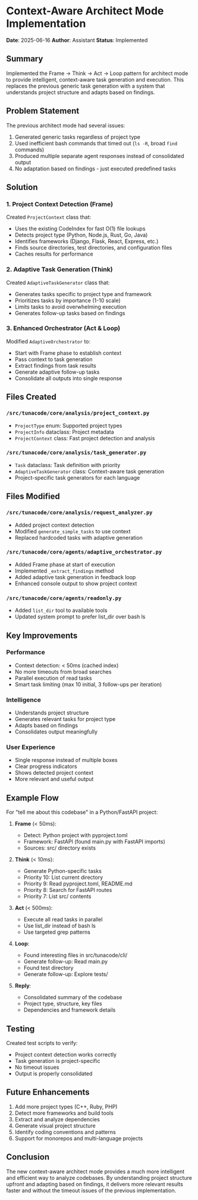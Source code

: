 # Context-Aware Architect Mode Implementation

**Date**: 2025-06-16
**Author**: Assistant
**Status**: Implemented

## Summary

Implemented the Frame → Think → Act → Loop pattern for architect mode to provide intelligent, context-aware task generation and execution. This replaces the previous generic task generation with a system that understands project structure and adapts based on findings.

## Problem Statement

The previous architect mode had several issues:
1. Generated generic tasks regardless of project type
2. Used inefficient bash commands that timed out (`ls -R`, broad `find` commands)
3. Produced multiple separate agent responses instead of consolidated output
4. No adaptation based on findings - just executed predefined tasks

## Solution

### 1. Project Context Detection (Frame)

Created `ProjectContext` class that:
- Uses the existing CodeIndex for fast O(1) file lookups
- Detects project type (Python, Node.js, Rust, Go, Java)
- Identifies frameworks (Django, Flask, React, Express, etc.)
- Finds source directories, test directories, and configuration files
- Caches results for performance

### 2. Adaptive Task Generation (Think)

Created `AdaptiveTaskGenerator` class that:
- Generates tasks specific to project type and framework
- Prioritizes tasks by importance (1-10 scale)
- Limits tasks to avoid overwhelming execution
- Generates follow-up tasks based on findings

### 3. Enhanced Orchestrator (Act & Loop)

Modified `AdaptiveOrchestrator` to:
- Start with Frame phase to establish context
- Pass context to task generation
- Extract findings from task results
- Generate adaptive follow-up tasks
- Consolidate all outputs into single response

## Files Created

### `/src/tunacode/core/analysis/project_context.py`
- `ProjectType` enum: Supported project types
- `ProjectInfo` dataclass: Project metadata
- `ProjectContext` class: Fast project detection and analysis

### `/src/tunacode/core/analysis/task_generator.py`
- `Task` dataclass: Task definition with priority
- `AdaptiveTaskGenerator` class: Context-aware task generation
- Project-specific task generators for each language

## Files Modified

### `/src/tunacode/core/analysis/request_analyzer.py`
- Added project context detection
- Modified `generate_simple_tasks` to use context
- Replaced hardcoded tasks with adaptive generation

### `/src/tunacode/core/agents/adaptive_orchestrator.py`
- Added Frame phase at start of execution
- Implemented `_extract_findings` method
- Added adaptive task generation in feedback loop
- Enhanced console output to show project context

### `/src/tunacode/core/agents/readonly.py`
- Added `list_dir` tool to available tools
- Updated system prompt to prefer list_dir over bash ls

## Key Improvements

### Performance
- Context detection: < 50ms (cached index)
- No more timeouts from broad searches
- Parallel execution of read tasks
- Smart task limiting (max 10 initial, 3 follow-ups per iteration)

### Intelligence
- Understands project structure
- Generates relevant tasks for project type
- Adapts based on findings
- Consolidates output meaningfully

### User Experience
- Single response instead of multiple boxes
- Clear progress indicators
- Shows detected project context
- More relevant and useful output

## Example Flow

For "tell me about this codebase" in a Python/FastAPI project:

1. **Frame** (< 50ms):
   - Detect: Python project with pyproject.toml
   - Framework: FastAPI (found main.py with FastAPI imports)
   - Sources: src/ directory exists

2. **Think** (< 10ms):
   - Generate Python-specific tasks
   - Priority 10: List current directory
   - Priority 9: Read pyproject.toml, README.md
   - Priority 8: Search for FastAPI routes
   - Priority 7: List src/ contents

3. **Act** (< 500ms):
   - Execute all read tasks in parallel
   - Use list_dir instead of bash ls
   - Use targeted grep patterns

4. **Loop**:
   - Found interesting files in src/tunacode/cli/
   - Generate follow-up: Read main.py
   - Found test directory
   - Generate follow-up: Explore tests/

5. **Reply**:
   - Consolidated summary of the codebase
   - Project type, structure, key files
   - Dependencies and framework details

## Testing

Created test scripts to verify:
- Project context detection works correctly
- Task generation is project-specific
- No timeout issues
- Output is properly consolidated

## Future Enhancements

1. Add more project types (C++, Ruby, PHP)
2. Detect more frameworks and build tools
3. Extract and analyze dependencies
4. Generate visual project structure
5. Identify coding conventions and patterns
6. Support for monorepos and multi-language projects

## Conclusion

The new context-aware architect mode provides a much more intelligent and efficient way to analyze codebases. By understanding project structure upfront and adapting based on findings, it delivers more relevant results faster and without the timeout issues of the previous implementation.
